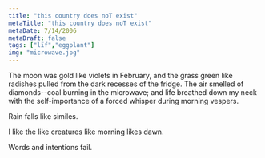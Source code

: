 ```yaml
---
title: "this country does noT exist"
metaTitle: "this country does noT exist"
metaDate: 7/14/2006
metaDraft: false
tags: ["lïf","eggplant"]
img: "microwave.jpg"
---
```


The moon was gold like violets in February, and the grass green like radishes pulled from the dark recesses of the fridge. The air smelled of diamonds--coal burning in the microwave; and life breathed down my neck with the self-importance of a forced whisper during morning vespers.

Rain falls like similes.

I like the like creatures like morning likes dawn.

Words and intentions fail.
